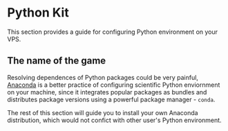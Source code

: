 # Python Kit

This section provides a guide for configuring Python environment on your VPS.

## The name of the game

Resolving dependences of Python packages could be very painful, [Anaconda](https://www.continuum.io/downloads) is a better practice of configuring scientific Python enviornment on your machine, since it integrates popular packages as bundles and distributes package versions using a powerful package manager - `conda`.

The rest of this section will guide you to install your own Anaconda distribution, which would not confict with other user's Python environment.